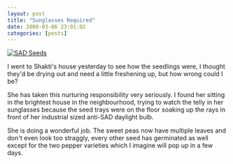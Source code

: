 ```yaml
---
layout: post
title: "Sunglasses Required"
date: 2008-03-06 23:01:02
categories: [posts]
---
```


[![SAD Seeds](https://farm4.static.flickr.com/3015/2314622845_e693a726c4_m.jpg)](https://www.flickr.com/photos/warriorwomen/2314622845/)

I went to Shakti's house yesterday to see how the seedlings were, I thought they'd be drying out and need a little freshening up, but how wrong could I be?

She has taken this nurturing responsibility very seriously. I found her sitting in the brightest house in the neighbourhood, trying to watch the telly in her sunglasses because the seed trays were on the floor soaking up the rays in front of her industrial sized anti-SAD daylight bulb.

She is doing a wonderful job. The sweet peas now have multiple leaves and don't even look too straggly, every other seed has germinated as well except for the two pepper varieties which I imagine will pop up in a few days.

[](https://www.flickr.com/photos/warriorwomen/2314622845/)
